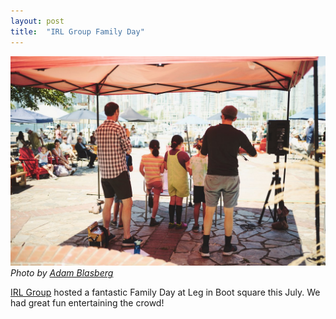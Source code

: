 ```yaml
---
layout: post
title:  "IRL Group Family Day"
---
```


![IRL Family Day](/assets/img/irl-family-day-2025.jpg)
*Photo by [Adam Blasberg](https://www.adamblasberg.com/)*

[IRL Group](https://www.irlgroup.ca/) hosted a fantastic Family Day at Leg in Boot square this July. 
We had great fun entertaining the crowd!
